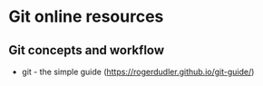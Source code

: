 # Git online resources 

## Git concepts and workflow 
* git - the simple guide (https://rogerdudler.github.io/git-guide/)
